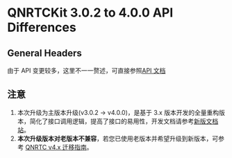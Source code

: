 # QNRTCKit 3.0.2 to 4.0.0 API Differences

## General Headers

由于 API 变更较多，这里不一一赘述，可直接参照[API 文档](rtc/api/8829/iOS)

## 注意

1. 本次升级为主版本升级(v3.0.2 -> v4.0.0)，是基于 3.x 版本开发的全量重构版本，简化了接口调用逻辑，提高了接口的易用性，开发文档请参考[新版文档站](https://developer.qiniu.com/rtc/8802/pd-overview)。
2. **本次升级版本对老版本不兼容**，若您已使用老版本并希望升级到新版本，可参考 [QNRTC v4.x 迁移指南](https://developer.qiniu.com/rtc/9538/migration-guide-iOS)。
